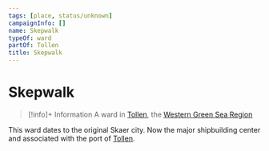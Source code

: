 ```yaml
---
tags: [place, status/unknown]
campaignInfo: []
name: Skepwalk
typeOf: ward
partOf: Tollen
title: Skepwalk
---
```

# Skepwalk
>[!info]+ Information
> A ward in [Tollen](<./tollen.md>), the [Western Green Sea Region](<../western-green-sea-region.md>)

This ward dates to the original Skaer city. Now the major shipbuilding center and associated with the port of [Tollen](<./tollen.md>). 